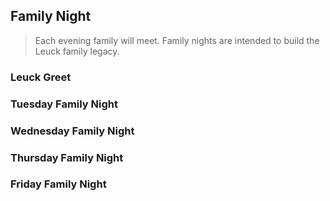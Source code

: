 ## Family Night
> Each evening family will meet.  Family nights are intended to build the Leuck family legacy.

### Leuck Greet

### Tuesday Family Night

### Wednesday Family Night

### Thursday Family Night

### Friday Family Night